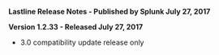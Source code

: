 **Lastline Release Notes - Published by Splunk July 27, 2017**


**Version 1.2.33 - Released July 27, 2017**

* 3.0 compatibility update release only
